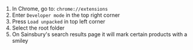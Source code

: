 1. In Chrome, go to: `chrome://extensions`
2. Enter `Developer mode` in the top right corner
3. Press `Load unpacked` in top left corner
4. Select the root folder
5. On Sainsbury's search results page it will mark certain products with a smiley
